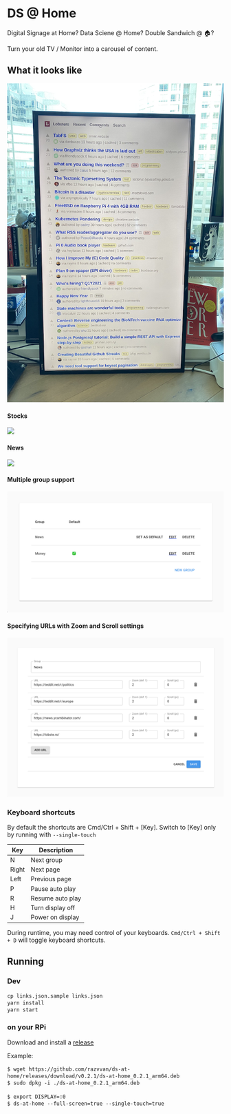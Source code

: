 # DS @ Home

Digital Signage at Home? Data Sciene @ Home? Double Sandwich @ 🏠?

Turn your old TV / Monitor into a carousel of content.

## What it looks like

![](docs/onmytv.png)

#### Stocks
![](docs/sample1.gif)


#### News
![](docs/sample2.gif)


#### Multiple group support
![](docs/admin1.png)


#### Specifying URLs with Zoom and Scroll settings
![](docs/admin2.png)


### Keyboard shortcuts

By default the shortcuts are Cmd/Ctrl + Shift + [Key].
Switch to [Key] only by running with `--single-touch`

| Key   | Description      |
| ----- | ---------------- |
| N     | Next group       |
| Right | Next page        |
| Left  | Previous page    |
| P     | Pause auto play  |
| R     | Resume auto play |
| H     | Turn display off |
| J     | Power on display |

During runtime, you may need control of your keyboards.
`Cmd/Ctrl + Shift + D` will toggle keyboard shortcuts.

## Running

### Dev

```
cp links.json.sample links.json
yarn install
yarn start
```

### on your RPi

Download and install a [release](https://github.com/razvvan/ds-at-home/releases)

Example:

```
$ wget https://github.com/razvvan/ds-at-home/releases/download/v0.2.1/ds-at-home_0.2.1_arm64.deb
$ sudo dpkg -i ./ds-at-home_0.2.1_arm64.deb

$ export DISPLAY=:0
$ ds-at-home --full-screen=true --single-touch=true
```
